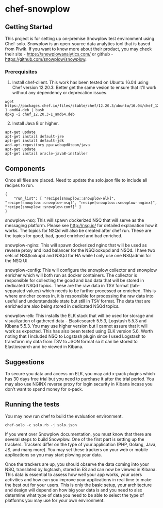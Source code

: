 # chef-snowplow
## Getting Started
This project is for setting up on-premise Snowplow test environment using Chef-solo. Snowplow is an open-source data analytics tool that is based from Piwik. If you want to know more about their product, you may check their site - https://snowplowanalytics.com/ or github - https://github.com/snowplow/snowplow. 

### Prerequisites
1. Install chef-client. This work has been tested on Ubuntu 16.04 using Chef version 12.20.3. Better get the same vesion to ensure that it'll work without any dependency or deprecation issues.
```
wget https://packages.chef.io/files/stable/chef/12.20.3/ubuntu/16.04/chef_12.20.3-1_amd64.deb | bash
dpkg -i chef_12.20.3-1_amd64.deb 
```
2. Install Java 8 or higher.
```
apt-get update
apt-get install default-jre
apt-get install default-jdk
add-apt-repository ppa:webupd8team/java
apt-get update
apt-get install oracle-java8-installer
```

## Components
Once all files are placed. Need to update the solo.json file to include all recipes to run.
```
{
    "run_list": [ "recipe[snowplow::snowplow-elk]", "recipe[snowplow::snowplow-nsq]", "recipe[snowplow::snowplow-nnginx]", "recipe[snowplow::snowplow-conf]" ]
}
```
snowplow-nsq: This will spawn dockerized NSQ that will serve as the messaging platform. Please see http://nsq.io/ for detailed explanation how it works. The topics for NSQd will also be created after chef run. These are the topics for good, bad, good enriched and bad enriched.

snowplow-nginx: This will spawn dockerized nginx that will be used as reverse proxy and load balancer for the NSQlookupd and NSQd. I have two sets of NSQlookupd and NSQd for HA while I only use one NSQadmin for the NSQ UI.

snowplow-config: This will configure the snowplow collector and snowplow enricher which will both run as docker containers. The collector is responsible for collecting the good and bad data that will be stored in dedicated NSQd topics. These are the raw data in TSV format (tab-separated values) which needs to be further processed or enriched. This is where enricher comes in, it is responsible for processing the raw data into useful and understandable state but still in TSV format. The data that are enriched are also being stored in dedicated NSQd topics.

snowplow-elk: This installs the ELK stack that will be used for storage and visualization of gathered data - Elasticsearch 5.5.3, Logstash 5.5.3 and Kibana 5.5.3. You may use higher version but I cannot assure that it will work as expected. This has also been tested using ELK version 5.6. Worth noting that I included NSQ to Logstash plugin since I used Logstash to transform my data from TSV to JSON format so it can be stored to Elasticsearch and be viewed in Kibana. 

## Suggestions
To secure you data and access on ELK, you may add x-pack plugins which has 30 days free trial but you need to purchase it after the trial period. You may also use NGINX reverse proxy for login security in Kibana incase you don't want to spend money for x-pack.

## Running the tests
You may now run chef to build the evaluation environment.
```
chef-solo -c solo.rb -j solo.json
```

If you went over Snowplow documentation, you must know that there are several steps to build Snowplow. One of the first part is setting up the trackers. Trackers differ on the type of your application (PHP, Golang, Java, JS, and many more). 
You may set these trackers on your web or mobile applications so you may start plowing your data.

Once the trackers are up, you should observe the data coming into your NSQ, translated by logtsash, stored in ES and can now be viewed in Kibana. This data is essential to assess how well your app works, your users activities and how can you improve your applications in real time to make the best out for your users. This is only the basic setup, your architecture and design will depend on how big your data is and you need to also determine what type of data you need to be able to select the type of platforms you may use for your own environment.



